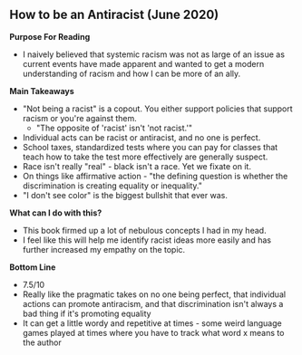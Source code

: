 ## How to be an Antiracist (June 2020)

**Purpose For Reading**
- I naively believed that systemic racism was not as large of an issue as current events have made apparent and wanted to get a modern understanding of racism and how I can be more of an ally.
 
**Main Takeaways**
- "Not being a racist" is a copout. You either support policies that support racism or you're against them.
	- "The opposite of 'racist' isn't 'not racist.'"
- Individual acts can be racist or antiracist, and no one is perfect.
- School taxes, standardized tests where you can pay for classes that teach how to take the test more effectively are generally suspect.
- Race isn't really "real" - black isn't a race. Yet we fixate on it.
- On things like affirmative action - "the defining question is whether the discrimination is creating equality or inequality."
- "I don't see color" is the biggest bullshit that ever was.

**What can I do with this?**
- This book firmed up a lot of nebulous concepts I had in my head.
- I feel like this will help me identify racist ideas more easily and has further increased my empathy on the topic.

**Bottom Line**
- 7.5/10
- Really like the pragmatic takes on no one being perfect, that individual actions can promote antiracism, and that discrimination isn't always a bad thing if it's promoting equality
- It can get a little wordy and repetitive at times - some weird language games played at times where you have to track what word x means to the author
<!--stackedit_data:
eyJoaXN0b3J5IjpbLTQyNDY5OTI1NCwyNzAxODk1NjAsLTIwNz
UwODcxNzAsMTk4OTAwNzYyNl19
-->